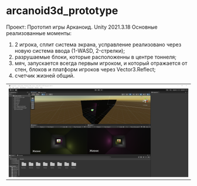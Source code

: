 # arcanoid3d_prototype
Проект: Прототип игры Арканоид.
Unity 2021.3.18
Основные реализованные моменты: 
1. 2 игрока, сплит система экрана, усправление реализовано через новую система ввода (1-WASD, 2-стрелки);
2. разрушаемые блоки, которые расположенны в центре тоннеля;
3. мяч, запускается всегда первым игроком, и который отражается от стен, блоков и платформ игроков через Vector3.Reflect;
4. счетчик жизней общий.
<table>
    <tr>
        <td>
            <img src="arcanoid.png" alt="">
        </td>
    </tr>
</table> 
